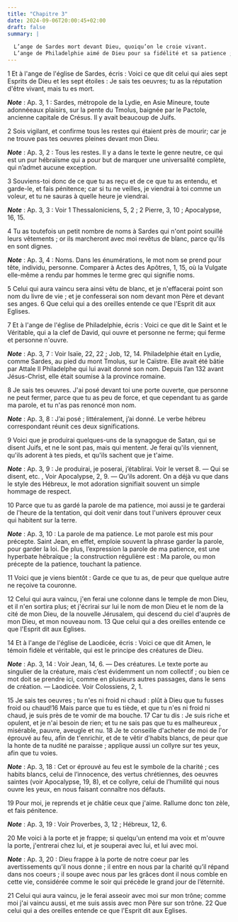 ```yaml
---
title: "Chapitre 3"
date: 2024-09-06T20:00:45+02:00
draft: false
summary: |
  
  L’ange de Sardes mort devant Dieu, quoiqu’on le croie vivant.
  L’ange de Philadelphie aimé de Dieu pour sa fidélité et sa patience ; celui de Laodicée menacé d’être rejeté comme tiède.
---
```



1 Et à l'ange de l'église de Sardes, écris : Voici ce que dit celui qui aies sept Esprits de Dieu et les sept étoiles : Je sais tes oeuvres; tu as la réputation d'être vivant, mais tu es mort.

***Note*** :  Ap. 3, 1 : Sardes, métropole de la Lydie, en Asie Mineure, toute adonnéeaux plaisirs, sur la pente du Tmolus, baignée par le Pactole, ancienne capitale de Crésus. Il y avait beaucoup de Juifs.


2 Sois vigilant, et confirme tous les restes qui étaient près de mourir; car je ne trouve pas tes oeuvres pleines devant mon Dieu.

***Note*** :  Ap. 3, 2 : Tous les restes. Il y a dans le texte le genre neutre, ce qui est un pur hébraïsme qui a pour but de marquer une universalité complète, qui n’admet aucune exception.

3 Souviens-toi donc de ce que tu as reçu et de ce que tu as entendu, et garde-le, et fais pénitence; car si tu ne veilles, je viendrai à toi comme un voleur, et tu ne sauras à quelle heure je viendrai.

***Note*** :  Ap. 3, 3 : Voir 1 Thessaloniciens, 5, 2 ; 2 Pierre, 3, 10 ; Apocalypse, 16, 15.

4 Tu as toutefois un petit nombre de noms à Sardes qui n'ont point souillé leurs vêtements ; or ils marcheront avec moi revêtus de blanc, parce qu'ils en sont dignes.

***Note*** :  Ap. 3, 4 : Noms. Dans les énumérations, le mot nom se prend pour tête, individu, personne. Comparer à Actes des Apôtres, 1, 15, où la Vulgate elle-même a rendu par hommes le terme grec qui signifie noms.


5 Celui qui aura vaincu sera ainsi vêtu de blanc, et je n'effacerai point son nom du livre de vie ; et je confesserai son nom devant mon Père et devant ses anges. 6 Que celui qui a des oreilles entende ce que l'Esprit dit aux Eglises.


7 Et à l'ange de l'église de Philadelphie, écris : Voici ce que dit le Saint et le Véritable, qui a la clef de David, qui ouvre et personne ne ferme; qui ferme et personne n'ouvre.

***Note*** :  Ap. 3, 7 : Voir Isaïe, 22, 22 ; Job, 12, 14. Philadelphie était en Lydie, comme Sardes, au pied du mont Tmolus, sur le Caïstre. Elle avait été bâtie par Attale II Philadelphe qui lui avait donné son nom. Depuis l’an 132 avant Jésus-Christ, elle était soumise à la province romaine.


8 Je sais tes oeuvres. J'ai posé devant toi une porte ouverte, que personne ne peut fermer, parce que tu as peu de force, et que cependant tu as garde ma parole, et tu n'as pas renoncé mon nom.

***Note*** :  Ap. 3, 8 : J’ai posé ; littéralement, j’ai donné. Le verbe hébreu correspondant réunit ces deux significations.

9 Voici que je produirai quelques-uns de la synagogue de Satan, qui se disent Juifs, et ne le sont pas, mais qui mentent. Je ferai qu'ils viennent, qu'ils adorent à tes pieds, et qu'ils sachent que je t'aime.

***Note*** :  Ap. 3, 9 : Je produirai, je poserai, j’établirai. Voir le verset 8. ― Qui se disent, etc. , Voir Apocalypse, 2, 9. ― Qu’ils adorent. On a déjà vu que dans le style des Hébreux, le mot adoration signifiait souvent un simple hommage de respect.

10 Parce que tu as gardé la parole de ma patience, moi aussi je te garderai de l'heure de la tentation, qui doit venir dans tout l'univers éprouver ceux qui habitent sur la terre.

***Note*** :  Ap. 3, 10 : La parole de ma patience. Le mot parole est mis pour précepte. Saint Jean, en effet, emploie souvent la phrase garder la parole, pour garder la loi. De plus, l’expression la parole de ma patience, est une hyperbate hébraïque ; la construction régulière est : Ma parole, ou mon précepte de la patience, touchant la patience.

11 Voici que je viens bientôt : Garde ce que tu as, de peur que quelque autre ne reçoive ta couronne.


12 Celui qui aura vaincu, j'en ferai une colonne dans le temple de mon Dieu, et il n'en sortira plus; et j'écrirai sur lui le nom de mon Dieu et le nom de la cité de mon Dieu, de la nouvelle Jérusalem, qui descend du ciel d'auprès de mon Dieu, et mon nouveau nom. 13 Que celui qui a des oreilles entende ce que l'Esprit dit aux Eglises.


14 Et à l'ange de l'église de Laodicée, écris : Voici ce que dit Amen, le témoin fidèle et véritable, qui est le principe des créatures de Dieu.

***Note*** :  Ap. 3, 14 : Voir Jean, 14, 6. ― Des créatures. Le texte porte au singulier de la créature, mais c’est évidemment un nom collectif ; ou bien ce mot doit se prendre ici, comme en plusieurs autres passages, dans le sens de création. ― Laodicée. Voir Colossiens, 2, 1.


15 Je sais tes oeuvres ; tu n'es ni froid ni chaud : plût à Dieu que tu fusses froid ou chaud!16 Mais parce que tu es tiède, et que tu n'es ni froid ni chaud, je suis près de te vomir de ma bouche. 17 Car tu dis : Je suis riche et opulent, et je n'ai besoin de rien; et tu ne sais pas que tu es malheureux , misérable, pauvre, aveugle et nu. 18 Je te conseille d'acheter de moi de l'or éprouvé au feu, afin de t'enrichir, et de te vêtir d'habits blancs, de peur que la honte de ta nudité ne paraisse ; applique aussi un collyre sur tes yeux, afin que tu voies.

***Note*** :  Ap. 3, 18 : Cet or éprouvé au feu est le symbole de la charité ; ces habits blancs, celui de l’innocence, des vertus chrétiennes, des oeuvres saintes (voir Apocalypse, 19, 8), et ce collyre, celui de l’humilité qui nous ouvre les yeux, en nous faisant connaître nos défauts.

19 Pour moi, je reprends et je châtie ceux que j'aime. Rallume donc ton zèle, et fais pénitence.

***Note*** :  Ap. 3, 19 : Voir Proverbes, 3, 12 ; Hébreux, 12, 6.

20 Me voici à la porte et je frappe; si quelqu'un entend ma voix et m'ouvre la porte, j'entrerai chez lui, et je souperai avec lui, et lui avec moi.

***Note*** :  Ap. 3, 20 : Dieu frappe à la porte de notre coeur par les avertissements qu’il nous donne ; il entre en nous par la charité qu’il répand dans nos coeurs ; il soupe avec nous par les grâces dont il nous comble en cette vie, considérée comme le soir qui précède le grand jour de l’éternité.


21 Celui qui aura vaincu, je le ferai asseoir avec moi sur mon trône; comme moi j'ai vaincu aussi, et me suis assis avec mon Père sur son trône. 22 Que celui qui a des oreilles entende ce que l'Esprit dit aux Eglises.


